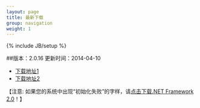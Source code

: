 ```yaml
---
layout: page
title: 最新下载
group: navigation
weight: 1
---
```


{% include JB/setup %}

##版本：2.0.16 更新时间：2014-04-10

  - <a href="http://pan.baidu.com/s/1sj4jgiL" target="_blank">下载地址1</a>
  - <a href="http://yunpan.cn/QNfM3zdNLYp5Q" target="_blank">下载地址2</a>
  
【注意: 如果您的系统中出现“初始化失败”的字样，请<a href="http://download.microsoft.com/download/c/6/e/c6e88215-0178-4c6c-b5f3-158ff77b1f38/NetFx20SP2_x86.exe" target="_blank">点击下载.NET Framework 2.0</a>！】
